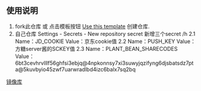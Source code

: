 ## 使用说明
1. fork此仓库
   或 点击模板按钮 [Use this template](https://github.com/DingChang90/jd/generate) 创建仓库.
2. 自己仓库 Settings - Secrets - New repository secret 新增三个secret /h
   2.1 Name：JD_COOKIE               Value：京东cookie值
   2.2 Name：PUSH_KEY                Value：方糖server酱的SCKEY值
   2.3 Name：PLANT_BEAN_SHARECODES   Value：6bt3cevhrvlllf56ghfsi3ebjq@4npkonnsy7xi3suwyjqzifyng6djsbatsdz7pta@5kuvbyio45zwf7uarwradlbd4izc6balx7sq2bq 


[镜像库](https://github.com/zdrka/jd_scripts_mirror)
